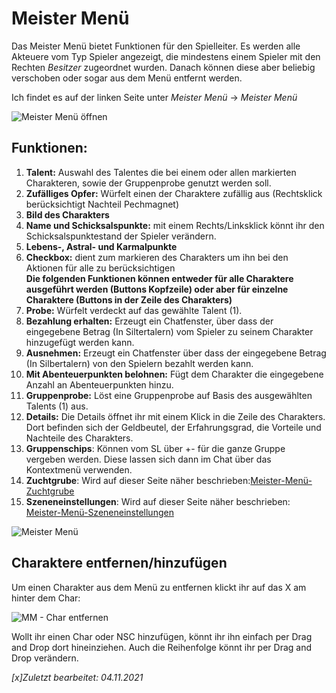 # Meister Menü
Das Meister Menü bietet Funktionen für den Spielleiter. Es werden alle Akteuere vom Typ Spieler angezeigt, die mindestens einem Spieler mit den Rechten *Besitzer* zugeordnet wurden. Danach können diese aber beliebig verschoben oder sogar aus dem Menü entfernt werden.

Ich findet es auf der linken Seite unter *Meister Menü* -> *Meister Menü*

![Meister Menü öffnen](https://user-images.githubusercontent.com/80099175/140309218-a7fc73da-f3b4-424c-baeb-503b8d24d884.png)

## Funktionen:  
 
1. **Talent:** Auswahl des Talentes die bei einem oder allen markierten Charakteren, sowie der Gruppenprobe genutzt werden soll. 
2. **Zufälliges Opfer:** Würfelt einen der Charaktere zufällig aus (Rechtsklick berücksichtigt Nachteil Pechmagnet)  
3. **Bild des Charakters**
4. **Name und Schicksalspunkte:** mit einem Rechts/Linksklick könnt ihr den Schicksalspunktestand der Spieler verändern.  
5. **Lebens-, Astral- und Karmalpunkte**  
6. **Checkbox:** dient zum markieren des Charakters um ihn bei den Aktionen für alle zu berücksichtigen    
**Die folgenden Funktionen können entweder für alle Charaktere ausgeführt werden (Buttons Kopfzeile) oder aber für einzelne Charaktere (Buttons in der Zeile des Charakters)**
7. **Probe:** Würfelt verdeckt auf das gewählte Talent (1).  
8. **Bezahlung erhalten:** Erzeugt ein Chatfenster, über dass der eingegebene Betrag (In Siltertalern) vom Spieler zu seinem Charakter hinzugefügt werden kann.  
9. **Ausnehmen:** Erzeugt ein Chatfenster über dass der eingegebene Betrag (In Silbertalern) von den Spielern bezahlt werden kann.  
10. **Mit Abenteuerpunkten belohnen:** Fügt dem Charakter die eingegebene Anzahl an Abenteuerpunkten hinzu.  
11. **Gruppenprobe:** Löst eine Gruppenprobe auf Basis des ausgewählten Talents (1) aus.  
12. **Details:** Die Details öffnet ihr mit einem Klick in die Zeile des Charakters. Dort befinden sich der Geldbeutel, der Erfahrungsgrad, die Vorteile und Nachteile des Charakters.
13. **Gruppenschips**: Können vom SL über +- für die ganze Gruppe vergeben werden. Diese lassen sich dann im Chat über das Kontextmenü verwenden.
14. **Zuchtgrube**: Wird auf dieser Seite näher beschrieben:[Meister-Menü-Zuchtgrube](de-Meister-Menue-Zuchtgrube) 
15. **Szeneneinstellungen**: Wird auf dieser Seite näher beschrieben: [Meister-Menü-Szeneneinstellungen](de-Meister-Menue-Szeneneinstellungen)  

![Meister Menü](https://user-images.githubusercontent.com/80099175/140310657-23442a59-3e09-4fbc-a6ba-fb171aa8eabc.png)

## Charaktere entfernen/hinzufügen
Um einen Charakter aus dem Menü zu entfernen klickt ihr auf das X am hinter dem Char:  
  
  ![MM - Char entfernen](https://user-images.githubusercontent.com/80099175/140309413-3550d297-97ab-4405-b613-3283ece50cff.png)
  
Wollt ihr einen Char oder NSC hinzufügen, könnt ihr ihn einfach per Drag and Drop dort hineinziehen. Auch die Reihenfolge könnt ihr per Drag and Drop verändern.

*[x]Zuletzt bearbeitet: 04.11.2021*

